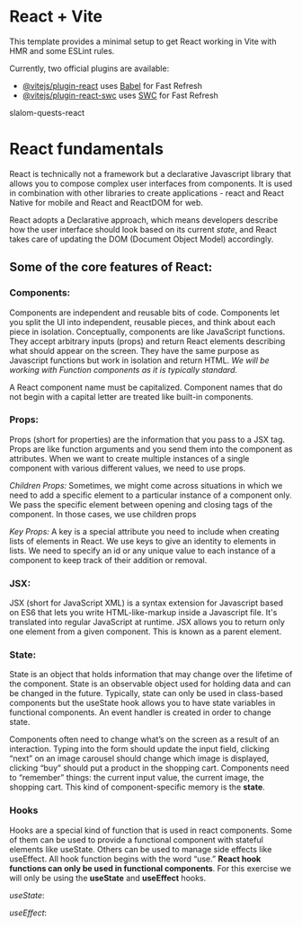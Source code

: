 # React + Vite

This template provides a minimal setup to get React working in Vite with HMR and some ESLint rules.

Currently, two official plugins are available:

- [@vitejs/plugin-react](https://github.com/vitejs/vite-plugin-react/blob/main/packages/plugin-react/README.md) uses [Babel](https://babeljs.io/) for Fast Refresh
- [@vitejs/plugin-react-swc](https://github.com/vitejs/vite-plugin-react-swc) uses [SWC](https://swc.rs/) for Fast Refresh


slalom-quests-react
# React fundamentals

React is technically not a framework but a declarative Javascript library that allows you to compose complex user interfaces from components. It is used in combination with other libraries to create applications - react and React Native for mobile and React and ReactDOM for web.

React adopts a Declarative approach, which means developers describe how the user interface should look based on its current *state*, and React takes care of updating the DOM (Document Object Model) accordingly.

## Some of the core features of React: 

### Components:
Components are independent and reusable bits of code. Components let you split the UI into independent, reusable pieces, and think about each piece in isolation. Conceptually, components are like JavaScript functions. They accept arbitrary inputs (props) and return React elements describing what should appear on the screen. They have the same purpose as Javascript functions but work in isolation and return HTML. *We will be working with Function components as it is typically standard.*

A React component name must be capitalized. Component names that do not begin with a capital letter are treated like built-in components.

### Props:
Props (short for properties) are the information that you pass to a JSX tag. Props are like function arguments and you send them into the component as attributes. When we want to create multiple instances of a single component with various different values, we need to use props.

*Children Props:*
Sometimes, we might come across situations in which we need to add a specific element to a particular instance of a component only. We pass the specific element between opening and closing tags of the component. In those cases, we use children props

*Key Props:*
A key is a special attribute you need to include when creating lists of elements in React. We use keys to give an identity to elements in lists. We need to specify an id or any unique value to each instance of a component to keep track of their addition or removal.

### JSX:
JSX (short for JavaScript XML) is a syntax extension for Javascript based on ES6 that lets you write HTML-like-markup inside a Javascript file. It's translated into regular JavaScript at runtime.
JSX allows you to return only one element from a given component. This is known as a parent element.

### State:
State is an object that holds information that may change over the lifetime of the component. State is an observable object used for holding data and can be changed in the future. Typically, state can only be used in class-based components but the useState hook allows you to have state variables in functional components. An event handler is created in order to change state. 

Components often need to change what’s on the screen as a result of an interaction. Typing into the form should update the input field, clicking “next” on an image carousel should change which image is displayed, clicking “buy” should put a product in the shopping cart. Components need to “remember” things: the current input value, the current image, the shopping cart. This kind of component-specific memory is the **state**.

### Hooks
Hooks are a special kind of function that is used in react components. Some of them can be used to provide a functional component with stateful elements like useState. Others can be used to manage side effects like useEffect. All hook function begins with the word “use.” **React hook functions can only be used in functional components**. For this exercise we will only be using the **useState** and **useEffect** hooks.

*useState*:

*useEffect*:
